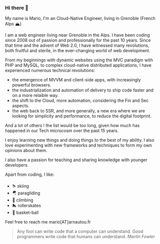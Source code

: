### Hi there 👋

My name is Mario, I'm an Cloud-Native Engineer, living in Grenoble (French Alps 🏔️)

I am a web engineer living near Grenoble in the Alps. I have been coding since 2008 out of passion and professionally for the past 10 years. Since that time and the advent of Web 2.0, I have witnessed many revolutions, both fruitful and sterile, in the ever-changing world of web development.

From my beginnings with dynamic websites using the MVC paradigm with PHP and MySQL, to complex cloud-native distributed applications, I have experienced numerous technical revolutions:

* the emergence of MVVM and client-side apps, with increasingly powerful browsers.
* the industrialization and automation of delivery to ship code faster and on a more relaible way.
* the shift to the Cloud, more automation, considering the Fin and Sec aspects.
* the web back to SSR, and more generally, a new era where we are looking for simplicity and performance, to reduce the digital footprint.

And a lot of others ! the list would be too long, given how much has happened in our Tech microcosm over the past 15 years.

I enjoy learning new things and doing things to the best of my ability. I also love experimenting with new frameworks and techniques to form my own opinions about them.

I also have a passion for teaching and sharing knowledge with younger developers.

Apart from coding, I like:

* ⛷️ skiing
* 🪂 paragliding
* 🧗 climbing
* 🛼 rollerskates
* 🏀 basket-ball

Feel free to reach me mario[AT]arnautou.fr

> Any fool can write code that a computer can understand. Good programmers write code that humans can understand. *Martin Fowler*
